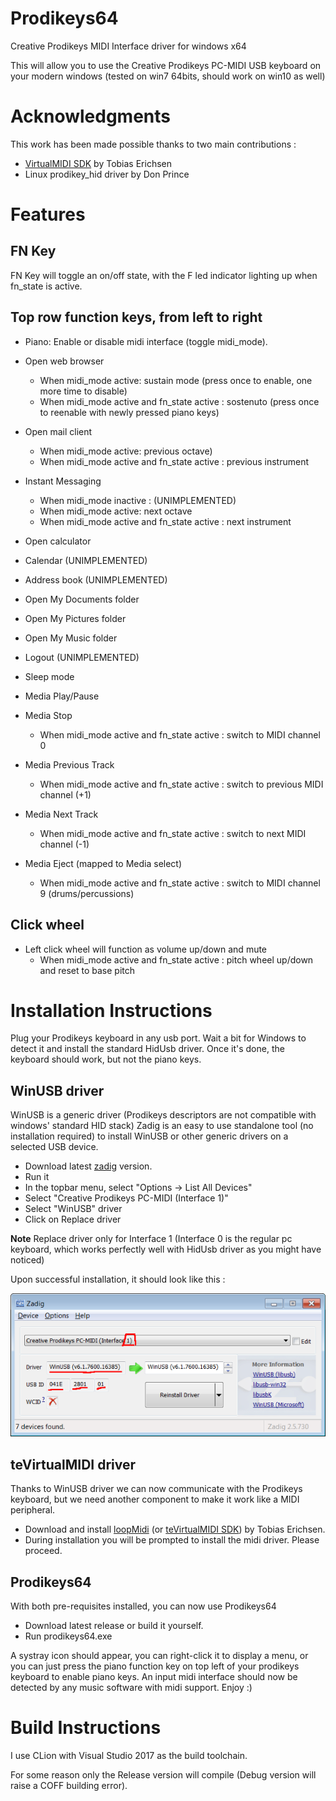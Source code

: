 # Prodikeys64

Creative Prodikeys MIDI Interface driver for windows x64

This will allow you to use the Creative Prodikeys PC-MIDI USB keyboard on your modern windows (tested on win7 64bits, should work on win10 as well)

# Acknowledgments

This work has been made possible thanks to two main contributions :
- [VirtualMIDI SDK](https://www.tobias-erichsen.de/software/virtualmidi/virtualmidi-sdk.html) by Tobias Erichsen
- Linux prodikey_hid driver by Don Prince

# Features

## FN Key

FN Key will toggle an on/off state, with the F led indicator lighting up when fn_state is active.

## Top row function keys, from left to right

- Piano: Enable or disable midi interface (toggle midi_mode).

- Open web browser
    - When midi_mode active: sustain mode (press once to enable, one more time to disable)
    - When midi_mode active and fn_state active : sostenuto (press once to reenable with newly pressed piano keys)
 
- Open mail client
  - When midi_mode active: previous octave)
  - When midi_mode active and fn_state active : previous instrument

- Instant Messaging
  - When midi_mode inactive : (UNIMPLEMENTED)
  - When midi_mode active: next octave
  - When midi_mode active and fn_state active : next instrument

- Open calculator

- Calendar (UNIMPLEMENTED)

- Address book (UNIMPLEMENTED)

- Open My Documents folder

- Open My Pictures folder

- Open My Music folder

- Logout (UNIMPLEMENTED)

- Sleep mode

- Media Play/Pause

- Media Stop
  - When midi_mode active and fn_state active : switch to MIDI channel 0

- Media Previous Track
  - When midi_mode active and fn_state active : switch to previous MIDI channel (+1)

- Media Next Track
  - When midi_mode active and fn_state active : switch to next MIDI channel (-1)

- Media Eject (mapped to Media select)
  - When midi_mode active and fn_state active : switch to MIDI channel 9 (drums/percussions)

## Click wheel

- Left click wheel will function as volume up/down and mute
  - When midi_mode active and fn_state active : pitch wheel up/down and reset to base pitch
 
# Installation Instructions

Plug your Prodikeys keyboard in any usb port. Wait a bit for Windows to detect it and install the standard HidUsb driver.
Once it's done, the keyboard should work, but not the piano keys.

## WinUSB driver

WinUSB is a generic driver (Prodikeys descriptors are not compatible with windows' standard HID stack)
Zadig is an easy to use standalone tool (no installation required) to install WinUSB or other generic drivers on a selected USB device.

- Download latest [zadig](https://zadig.akeo.ie/) version.
- Run it
- In the topbar menu, select "Options -> List All Devices"
- Select "Creative Prodikeys PC-MIDI (Interface 1)"
- Select "WinUSB" driver
- Click on Replace driver

**Note** Replace driver only for Interface 1 (Interface 0 is the regular pc keyboard, which works perfectly well with HidUsb driver as you might have noticed)

Upon successful installation, it should look like this :

![zadig_ok](https://github.com/CrazyRedMachine/Prodikeys64/blob/main/zadig_ok.png?raw=true)

## teVirtualMIDI driver

Thanks to WinUSB driver we can now communicate with the Prodikeys keyboard, but we need another component to make it work like a MIDI peripheral.

- Download and install [loopMidi](http://www.tobias-erichsen.de/software/loopmidi.html) (or [teVirtualMIDI SDK](https://www.tobias-erichsen.de/wp-content/uploads/2020/01/teVirtualMIDISDKSetup_1_3_0_43.zip)) by Tobias Erichsen.
- During installation you will be prompted to install the midi driver. Please proceed.

## Prodikeys64

With both pre-requisites installed, you can now use Prodikeys64

- Download latest release or build it yourself.
- Run prodikeys64.exe

A systray icon should appear, you can right-click it to display a menu, or you can just press the piano function key on top left of your prodikeys keyboard to enable piano keys.
An input midi interface should now be detected by any music software with midi support.
Enjoy :)
 
# Build Instructions

I use CLion with Visual Studio 2017 as the build toolchain.

For some reason only the Release version will compile (Debug version will raise a COFF building error).

